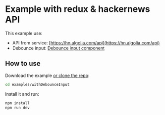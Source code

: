 # Example with redux & hackernews API

This example use:
- API from service: [https://hn.algolia.com/api](https://hn.algolia.com/api)
- Debounce input: [Debounce input component](https://github.com/nkbt/react-debounce-input)

## How to use

Download the example
[or clone the repo](https://github.com/ChoTotOSS/search-suggestion):

```bash
cd examples/withDebounceInput
```

Install it and run:

```bash
npm install
npm run dev
```
